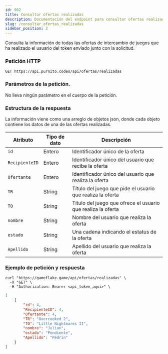 ```yaml
---
id: 002 
title: Consultar ofertas realizadas
description: Documentación del endpoint para consultar ofertas realizadas
slug: /consultar_ofertas_realizadas
sidebar_position: 2
---
```


Consulta la información de todas las ofertas de intercambio de juegos que 
ha realizado el usuario del token enviado junto con la solicitud.

### Petición HTTP
`GET https://api.purnito.codes/api/ofertas/realizadas`

### Parámetros de la petición.
No lleva ningún parámetro en el cuerpo de la petición.


### Estructura de la respuesta
La información viene como una arreglo de objetos json, donde cada objeto contiene
los datos de una de las ofertas realizadas.

| Atributo       | Tipo de dato | Descripción                                                  |
| -------------- | ------------ | ------------------------------------------------------------ |
| `id`           | Entero       | Identificador único de la oferta                             |
| `RecipienteID` | Entero       | Identificador único del usuario que recibe la oferta         |
| `Ofertante`    | Entero       | Identificador único del usuario que realiza la oferta        |
| `TR`           | String       | Título del juego que pide el usuario que realiza la oferta   |
| `TO`           | String       | Título del juego que ofrece el usuario que realiza la oferta |
| `nombre`       | String       | Nombre del usuario que realiza la oferta                     |
| `estado`       | String       | Una cadena indicando el estatus de la oferta                 |
| `Apellido`     | String       | Apellido del usuario que realiza la oferta             


### Ejemplo de petición y respuesta
```shell title="Ejemplo de petición"
curl "https://gameflake.game/api/ofertas/realizadas" \
  -X "GET" \
  -H "Authorization: Bearer <api_token_aqui>" \
```

```json title="Ejemplo de respuesta"
[
    {
        "id": 4,
        "RecipienteID": 4,
        "Ofertante": 4,
        "TR": "Overcooked 2",
        "TO": "Little Nightmares II",
        "nombre": "Julian",
        "estado": "Pendiente",
        "Apellido": "Pedrin"
    }
]
```
